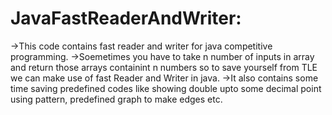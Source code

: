 # JavaFastReaderAndWriter:
->This code contains fast reader and writer for java competitive programming.
->Soemetimes you have to take n number of inputs in array and return those arrays containint n numbers so to save yourself from TLE we can make use of
fast Reader and Writer in java.
->It also contains some time saving predefined codes like showing double upto some decimal point using pattern, predefined graph to make edges etc.
